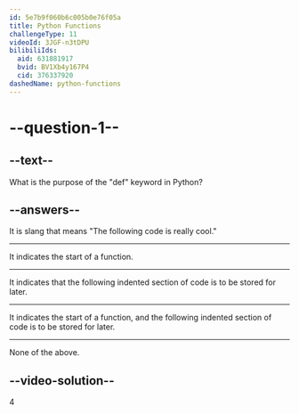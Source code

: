 ```yaml
---
id: 5e7b9f060b6c005b0e76f05a
title: Python Functions
challengeType: 11
videoId: 3JGF-n3tDPU
bilibiliIds:
  aid: 631881917
  bvid: BV1Xb4y167P4
  cid: 376337920
dashedName: python-functions
---
```


# --question-1--

## --text--

What is the purpose of the "def" keyword in Python?

## --answers--

It is slang that means "The following code is really cool."

---

It indicates the start of a function.

---

It indicates that the following indented section of code is to be stored for later.

---

It indicates the start of a function, and the following indented section of code is to be stored for later.

---

None of the above.

## --video-solution--

4

